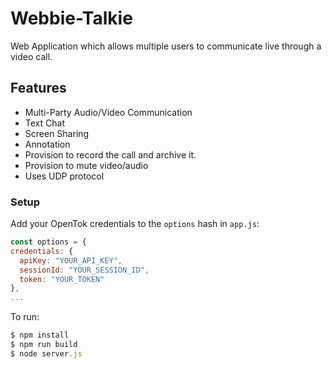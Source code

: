 # Webbie-Talkie

Web Application which allows multiple users to communicate live through a video call. 
## Features
 - Multi-Party Audio/Video Communication
  - Text Chat
  - Screen Sharing
  - Annotation
  - Provision to record the call and archive it.
  - Provision to mute video/audio
  - Uses UDP protocol

### Setup
Add your OpenTok credentials to the `options` hash in  `app.js`:
```javascript
const options = {
credentials: {
  apiKey: "YOUR_API_KEY",
  sessionId: "YOUR_SESSION_ID",
  token: "YOUR_TOKEN"
},
...
```

To run:
```javascript
$ npm install
$ npm run build
$ node server.js
```

